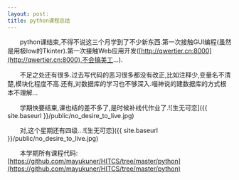 ```yaml
---
layout: post:
title: python课程总结
---
```


&emsp;&emsp;python课结束,不得不说这三个月学到了不少新东西.第一次接触GUI编程(虽然是用极low的Tkinter).第一次接触Web应用开发([http://qwertier.cn:8000](http://qwertier.cn:8000),不会搞美工...).

&emsp;&emsp;不足之处还有很多.过去写代码的恶习很多都没有改正,比如注释少,变量名不清楚,模块化程度不高.还有,对数据库的学习也不够深入.喵神说的建数据库的方式根本不理解...

&emsp;&emsp;学期快要结束,课也结的差不多了,是时候补线代作业了.![生无可恋]({{ site.baseurl }}/public/no_desire_to_live.jpg)

&emsp;&emsp;对,这个星期还有四级...![生无可恋]({{ site.baseurl }}/public/no_desire_to_live.jpg)

&emsp;&emsp;本学期所有课程代码:[https://github.com/mayukuner/HITCS/tree/master/python](https://github.com/mayukuner/HITCS/tree/master/python)
